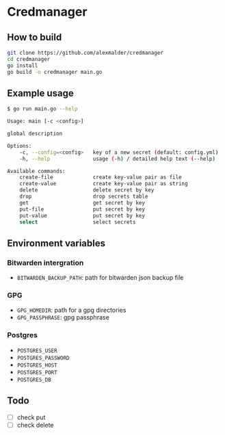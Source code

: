 # Credmanager

## How to build

```bash
git clone https://github.com/alexmalder/credmanager
cd credmanager
go install
go build -o credmanager main.go
```

## Example usage

```bash
$ go run main.go --help

Usage: main [-c <config>]

global description

Options:
    -c, --config=<config>   key of a new secret (default: config.yml)
    -h, --help              usage (-h) / detailed help text (--help)

Available commands:
    create-file             create key-value pair as file
    create-value            create key-value pair as string
    delete                  delete secret by key
    drop                    drop secrets table
    get                     get secret by key
    put-file                put secret by key
    put-value               put secret by key
    select                  select secrets
```

## Environment variables

### Bitwarden intergration

- `BITWARDEN_BACKUP_PATH`: path for bitwarden json backup file

### GPG

- `GPG_HOMEDIR`: path for a gpg directories
- `GPG_PASSPHRASE`: gpg passphrase

### Postgres

- `POSTGRES_USER`
- `POSTGRES_PASSWORD`
- `POSTGRES_HOST`
- `POSTGRES_PORT`
- `POSTGRES_DB`


## Todo

- [ ] check put
- [ ] check delete
